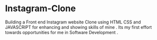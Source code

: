 # Instagram-Clone
Building a Front end Instagram website Clone using HTML CSS and JAVASCRIPT  for enhancing and showing skills of mine . Its my first effort towards opportunities for me in Software Development . 
